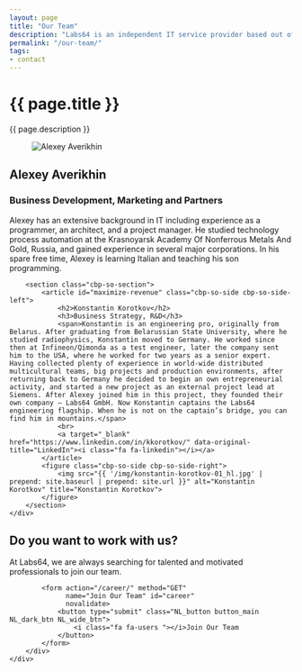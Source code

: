 ```yaml
---
layout: page
title: "Our Team"
description: "Labs64 is an independent IT service provider based out of Germany with people around the world."
permalink: "/our-team/"
tags:
- contact
---
```


<div class="row NL_banner">
    <div class="col-md-8 col-md-offset-2 NL_about">
        <h1>{{ page.title }}</h1>
        <span>{{ page.description }}</span>
    </div>
</div>

<div class="row">
    <div id="cbp-so-scroller" class="cbp-so-scroller NL_intro">
        <section class="cbp-so-section">
            <figure class="cbp-so-side cbp-so-side-left">
                <img src="{{ '/img/alexey-averikhin-05_hl.jpg' | prepend: site.baseurl | prepend: site.url }}" alt="Alexey Averikhin" title="Alexey Averikhin">
            </figure>
            <article class="cbp-so-side cbp-so-side-right">
                <h2>Alexey Averikhin</h2>
                <h3>Business Development, Marketing and Partners</h3>
                <span>Alexey has an extensive background in IT including experience as a programmer, an architect, and a project manager. He studied technology process automation at the Krasnoyarsk Academy Of Nonferrous Metals And Gold, Russia, and gained experience in several major corporations. In his spare free time, Alexey is learning Italian and teaching his son programming.</span>
                <br>
                <a target="_blank" href="https://www.linkedin.com/in/averikhin/" data-original-title="LinkedIn"><i class="fa fa-linkedin"></i></a>
            </article>
        </section>

        <section class="cbp-so-section">
            <article id="maximize-revenue" class="cbp-so-side cbp-so-side-left">
                <h2>Konstantin Korotkov</h2>
                <h3>Business Strategy, R&D</h3>
                <span>Konstantin is an engineering pro, originally from Belarus. After graduating from Belarussian State University, where he studied radiophysics, Konstantin moved to Germany. He worked since then at Infineon/Qimonda as a test engineer, later the company sent him to the USA, where he worked for two years as a senior expert. Having collected plenty of experience in world-wide distributed multicultural teams, big projects and production environments, after returning back to Germany he decided to begin an own entrepreneurial activity, and started a new project as an external project lead at Siemens. After Alexey joined him in this project, they founded their own company – Labs64 GmbH. Now Konstantin captains the Labs64 engineering flagship. When he is not on the captain’s bridge, you can find him in mountains.</span>
                <br>
                <a target="_blank" href="https://www.linkedin.com/in/kkorotkov/" data-original-title="LinkedIn"><i class="fa fa-linkedin"></i></a>
            </article>
            <figure class="cbp-so-side cbp-so-side-right">
                <img src="{{ '/img/konstantin-korotkov-01_hl.jpg' | prepend: site.baseurl | prepend: site.url }}" alt="Konstantin Korotkov" title="Konstantin Korotkov">
            </figure>
        </section>
    </div>
</div>

<div class="row">
    <div class="col-md-12 NL_form_light NL_block">
        <div class="col-md-8 col-md-offset-2 NL_form_light_text">
            <h2>Do you want to work with us?</h2>
            <span>At Labs64, we are always searching for talented and motivated professionals to join our team.</span>

            <form action="/career/" method="GET"
                  name="Join Our Team" id="career"
                  novalidate>
                <button type="submit" class="NL_button button_main NL_dark_btn NL_wide_btn">
                    <i class="fa fa-users "></i>Join Our Team
                </button>
            </form>
        </div>
    </div>
</div>
